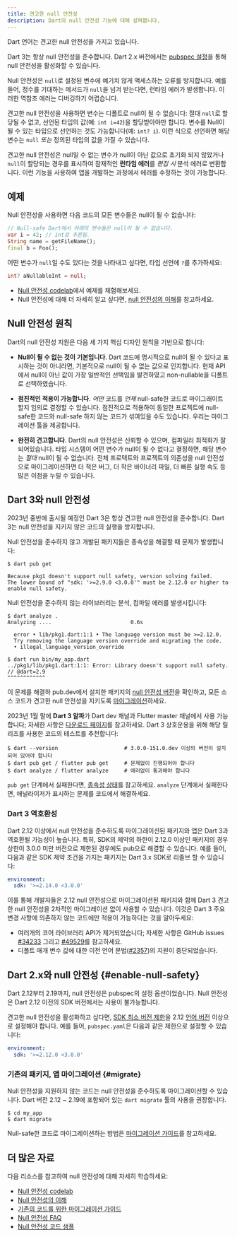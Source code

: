 ```yaml
---
title: 견고한 null 안전성
description: Dart의 null 안전성 기능에 대해 살펴봅니다.
---
```


Dart 언어는 견고한 null 안전성을 가지고 있습니다.

Dart 3는 항상 null 안전성을 준수합니다. Dart 2.x 버전에서는
[pubspec 설정](#enable-null-safety)을 통해 null 안전성을 활성화할 수 있습니다.

Null 안전성은 `null`로 설정된 변수에 예기치 않게 액세스하는 오류를 방지합니다.
예를 들어, 정수를 기대하는 메서드가 `null`을 넘겨 받는다면, 런타임 에러가 발생합니다.
이러한 역참조 에러는 디버깅하기 어렵습니다.

견고한 null 안전성을 사용하면 변수는 디폴트로 null이 될 수 없습니다:
절대 `null`로 할당될 수 없고, 선언된 타입의 값(예: `int i=42`)을 할당받아야만 합니다.
변수를 Null이 될 수 있는 타입으로 선언하는 것도 가능합니다(예: `int? i`).
이런 식으로 선언하면 해당 변수는 `null` *또는* 정의된 타입의 값을 가질 수 있습니다.

견고한 null 안전성은 null일 수 없는 변수가 null이 아닌 값으로 초기화 되지 않았거나
`null`이 할당되는 경우를 표시하여 잠재적인 **런타임 에러**를 *편집 시* 분석 에러로 변환합니다.
이런 기능을 사용하여 앱을 개발하는 과정에서 에러를 수정하는 것이 가능합니다.


## 예제

Null 안전성을 사용하면 다음 코드의 모든 변수들은 null이 될 수 없습니다:

```dart
// Null-safe Dart에서 아래의 변수들은 null이 될 수 없습니다.
var i = 42; // int로 추론됨.
String name = getFileName();
final b = Foo();
```

<a id="creating-variables"></a>

어떤 변수가 `null`일 수도 있다는 것을 나타내고 싶다면,
타입 선언에 `?`를 추가하세요:

```dart
int? aNullableInt = null;
```

- [Null 안전성 codelab][Null 안전성 codelab]에서 예제를 체험해보세요.
- Null 안전성에 대해 더 자세히 알고 싶다면,
  [null 안전성의 이해](/null-safety/understanding-null-safety)를 참고하세요.


## Null 안전성 원칙

Dart의 null 안전성 지원은 다음 세 가지 핵심 디자인 원칙을 기반으로 합니다:

* **Null이 될 수 없는 것이 기본입니다**. Dart 코드에 명시적으로 null이 될 수 있다고 표시하는 것이 아니라면,
   기본적으로 null이 될 수 없는 값으로 인지합니다. 현재 API에서 null이 아닌 값이 가장 일반적인 선택임을 발견하였고
   non-nullable을 디폴트로 선택하였습니다.

* **점진적인 적용이 가능합니다**. _어떤_ 코드를 _언제_ null-safe한 코드로 마이그래이트 할지
  임의로 결정할 수 있습니다. 점진적으로 적용하여 동일한 프로젝트에 null-safe한 코드와
  null-safe 하지 않는 코드가 섞여있을 수도 있습니다. 우리는 마이그레이션 툴을 제공합니다.

* **완전히 견고합니다**. Dart의 null 안전성은 신뢰할 수 있으며, 컴파일러 최적화가 잘 되어있습니다.
  타입 시스템이 어떤 변수가 null이 될 수 없다고 결정하면, 해당 변수는 _절대_ null이 될 수 없습니다.
  전체 프로텍트와 프로젝트의 의존성을 null 안전성으로 마이그레이션하면 더 적은 버그, 더 작은 바이너리 파일,
  더 빠른 실행 속도 등 많은 이점을 누릴 수 있습니다.


## Dart 3와 null 안전성

2023년 중반에 출시될 예정인 Dart 3은 항상 견고한 null 안전성을 준수합니다.
Dart 3는 null 안전성을 지키지 않은 코드의 실행을 방지합니다.

Null 안전성을 준수하지 않고 개발된 패키지들은 종속성을 해결할 때 문제가 발생합니다: 

```terminal
$ dart pub get

Because pkg1 doesn't support null safety, version solving failed.
The lower bound of "sdk: '>=2.9.0 <3.0.0'" must be 2.12.0 or higher to enable null safety.
```

Null 안전성을 준수하지 않는 라이브러리는 분석, 컴파일 에러를 발생시킵니다:

```terminal
$ dart analyze .
Analyzing ....                         0.6s

  error • lib/pkg1.dart:1:1 • The language version must be >=2.12.0. 
  Try removing the language version override and migrating the code.
  • illegal_language_version_override
```

```terminal
$ dart run bin/my_app.dart
../pkg1/lib/pkg1.dart:1:1: Error: Library doesn't support null safety.
// @dart=2.9
^^^^^^^^^^^^
```

이 문제를 해결하
pub.dev에서 설치한 패키지의 [null 안전성 버전](/null-safety/migration-guide#check-dependency-status)을
확인하고, 모든 소스 코드가 견고한 null 안전성을 지키도록 [마이그레이션](#migrate)하세요.

2023년 1월 말에 **Dart 3 알파**가 Dart dev 채널과 Flutter master 채널에서 사용 가능합니다;
자세한 사항은 [다운로드 페이지][]를 참고하세요.
Dart 3 상호운용을 위해 해당 릴리즈를 사용한 코드의 테스트를 추천합니다:

```terminal
$ dart --version                     # 3.0.0-151.0.dev 이상의 버전이 설치되어 있어야 합니다
$ dart pub get / flutter pub get     # 문제없이 진행되어야 합니다
$ dart analyze / flutter analyze     # 에러없이 통과해야 합니다
```

`pub get` 단계에서 실패한다면, [종속성 상태][]를 참고하세요.
`analyze` 단계에서 실패한다면, 애널라이저가 표시하는 문제를 코드에서 해결하세요.

[다운로드 페이지]: /get-dart/archive#dart-3-alpha
[종속성 상태]: /null-safety/migration-guide#종속-상태-확인

### Dart 3 역호환성

Dart 2.12 이상에서 null 안전성을 준수하도록 마이그레이션된 패키지와 앱은
Dart 3과 역호환될 가능성이 높습니다. 특히, SDK의 제약의 하한이 2.12.0 이상인
패키지의 경우 상한이 3.0.0 미만 버전으로 제한된 경우에도 pub으로 해결할 수 있습니다.
예를 들어, 다음과 같은 SDK 제약 조건을 가지는 패키지는 Dart 3.x SDK로 리졸브 할 수 있습니다:

```yaml
environment:
  sdk: '>=2.14.0 <3.0.0'
```

이를 통해 개발자들은 2.12 null 안전성으로 마이그레이션된 패키지와 함께 Dart 3 견고한 null 안전성을
2차적인 마이그레이션 없이 사용할 수 있습니다. 이것은 Dart 3 주요 변경 사항에 의존하지 않는
코드에만 적용이 가능하다는 것을 알아두세요:

* 여러개의 코어 라이브러리 API가 제거되었습니다; 자세한 사항은
  GitHub issues [#34233][] 그리고 [#49529][]를 참고하세요.
* 디폴트 매개 변수 값에 대한 이전 언어 문법([#2357][])의 지원이 중단되었습니다.


## Dart 2.x와 null 안전성 {#enable-null-safety}

Dart 2.12부터 2.19까지, null 안전성은 pubspec의 설정 옵션이었습니다.
Null 안전성은 Dart 2.12 이전의 SDK 버전에서는 사용이 불가능합니다.

<a id="constraints"></a>

견고한 null 안전성을 활성화하고 싶다면,
[SDK 최소 버전 제한](/tools/pub/pubspec#sdk-constraints)을
2.12 [언어 버전][] 이상으로 설정해야 합니다.
예를 들어, `pubspec.yaml`은 다음과 같은 제한으로 설정할 수 있습니다:

```yaml
environment:
  sdk: '>=2.12.0 <3.0.0'
```

[언어 버전]: /guides/language/evolution#language-versioning

### 기존의 패키지, 앱 마이그레이션 {#migrate}

Null 안전성을 지원하지 않는 코드는 null 안전성을 준수하도록 마이그레이션할 수 있습니다.
Dart 버전 2.12 ~ 2.19에 포함되어 있는 `dart migrate` 툴의 사용을 권장합니다.

```terminal
$ cd my_app
$ dart migrate
```

Null-safe한 코드로 마이그레이션하는 방법은
[마이그레이션 가이드][]를 참고하세요.


## 더 많은 자료

다음 리소스를 참고하여 null 안전성에 대해 자세히 학습하세요:

* [Null 안전성 codelab][]
* [Null 안전성의 이해][]
* [기존의 코드를 위한 마이그레이션 가이드][마이그레이션 가이드]
* [Null 안전성 FAQ][]
* [Null 안전성 코드 샘플][calculate_lix]

[calculate_lix]: https://github.com/dart-lang/samples/tree/master/null_safety/calculate_lix
[마이그레이션 가이드]: /null-safety/migration-guide
[Null 안전성 FAQ]: /null-safety/faq
[Null 안전성 codelab]: /codelabs/null-safety
[Null 안전성의 이해]: /null-safety/understanding-null-safety
[#34233]: https://github.com/dart-lang/sdk/issues/34233
[#49529]: https://github.com/dart-lang/sdk/issues/49529
[#2357]: https://github.com/dart-lang/language/issues/2357
